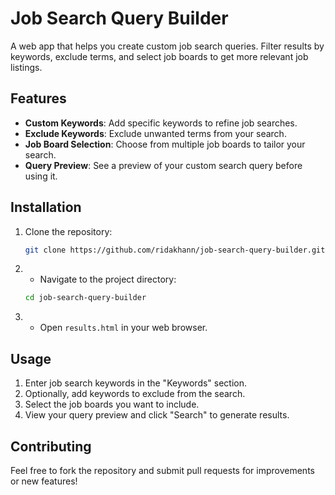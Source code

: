 # Job Search Query Builder

A web app that helps you create custom job search queries. Filter results by keywords, exclude terms, and select job boards to get more relevant job listings.

## Features

- **Custom Keywords**: Add specific keywords to refine job searches.
- **Exclude Keywords**: Exclude unwanted terms from your search.
- **Job Board Selection**: Choose from multiple job boards to tailor your search.
- **Query Preview**: See a preview of your custom search query before using it.

## Installation

1. Clone the repository:
   ```bash
   git clone https://github.com/ridakhann/job-search-query-builder.git
2. - Navigate to the project directory:
    ```bash
    cd job-search-query-builder
    ```
3. - Open `results.html` in your web browser.

## Usage

1. Enter job search keywords in the "Keywords" section.
2. Optionally, add keywords to exclude from the search.
3. Select the job boards you want to include.
4. View your query preview and click "Search" to generate results.

## Contributing

Feel free to fork the repository and submit pull requests for improvements or new features!

